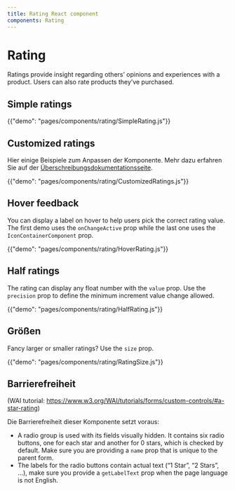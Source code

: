 ```yaml
---
title: Rating React component
components: Rating
---
```


# Rating

<p class="description">Ratings provide insight regarding others’ opinions and experiences with a product. Users can also rate products they’ve purchased.</p>

## Simple ratings

{{"demo": "pages/components/rating/SimpleRating.js"}}

## Customized ratings

Hier einige Beispiele zum Anpassen der Komponente. Mehr dazu erfahren Sie auf der [Überschreibungsdokumentationsseite](/customization/components/).

{{"demo": "pages/components/rating/CustomizedRatings.js"}}

## Hover feedback

You can display a label on hover to help users pick the correct rating value. The first demo uses the `onChangeActive` prop while the last one uses the `IconContainerComponent` prop.

{{"demo": "pages/components/rating/HoverRating.js"}}

## Half ratings

The rating can display any float number with the `value` prop. Use the `precision` prop to define the minimum increment value change allowed.

{{"demo": "pages/components/rating/HalfRating.js"}}

## Größen

Fancy larger or smaller ratings? Use the `size` prop.

{{"demo": "pages/components/rating/RatingSize.js"}}

## Barrierefreiheit

(WAI tutorial: https://www.w3.org/WAI/tutorials/forms/custom-controls/#a-star-rating)

Die Barrierefreiheit dieser Komponente setzt voraus:

- A radio group is used with its fields visually hidden. It contains six radio buttons, one for each star and another for 0 stars, which is checked by default. Make sure you are providing a `name` prop that is unique to the parent form.
- The labels for the radio buttons contain actual text (“1 Star”, “2 Stars”, …), make sure you provide a `getLabelText` prop when the page language is not English.